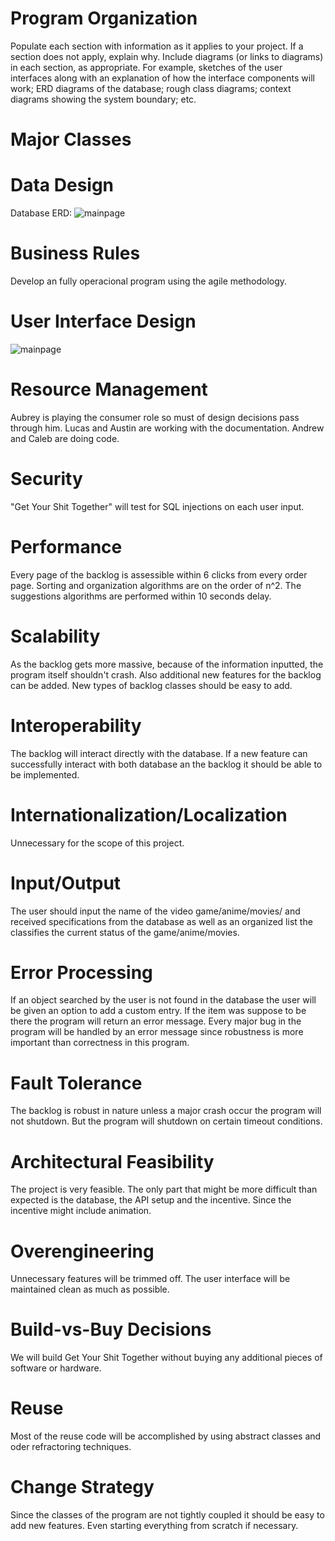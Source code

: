 # Program Organization

Populate each section with information as it applies to your project. If a section does not apply, explain why. Include diagrams (or links to diagrams) in each section, as appropriate. For example, sketches of the user interfaces along with an explanation of how the interface components will work; ERD diagrams of the database; rough class diagrams; context diagrams showing the system boundary; etc.

# Major Classes

# Data Design
Database ERD: ![mainpage](https://i.imgur.com/wFDEXKv.jpg)
# Business Rules
Develop an fully operacional program using the agile methodology.

# User Interface Design
![mainpage](https://i.imgur.com/Wko9SKa.png)


# Resource Management
Aubrey is playing the consumer role so must of design decisions pass through him. Lucas and Austin are working with the documentation. Andrew and Caleb are doing code. 

# Security
"Get Your Shit Together" will test for SQL injections on each user input.

# Performance
Every page of the backlog is assessible within 6 clicks from every order page. Sorting and organization algorithms are on the order of n^2. The suggestions algorithms are performed within 10 seconds delay. 

# Scalability
  As the backlog gets more massive, because of the information inputted, the program itself shouldn't crash. Also additional new features for the backlog can be added. New types of backlog classes should be easy to add.        
# Interoperability
  The backlog will interact directly with the database. If a new feature can successfully interact with both database an the backlog it should be able to be implemented.


# Internationalization/Localization
Unnecessary for the scope of this project.

# Input/Output
The user should input the name of the video game/anime/movies/ and received specifications from the database as well as an organized list the classifies the current status of the game/anime/movies.   

# Error Processing
If an object searched by the user is not found in the database the user will be given an option to add a custom entry. If the item was suppose to be there the program will return an error message. Every major bug in the program will be handled by an error message since robustness is more important than correctness in this program.   
# Fault Tolerance
The backlog is robust in nature unless a major crash occur the program will not shutdown. But the program will shutdown on certain timeout conditions.

# Architectural Feasibility
The project is very feasible. The only part that might be more difficult than expected is the database, the API setup and the incentive. Since the incentive might include animation.

# Overengineering
Unnecessary features will be trimmed off. The user interface will be maintained clean as much as possible.   

# Build-vs-Buy Decisions
We will build Get Your Shit Together without buying any additional pieces of software or hardware.

# Reuse
Most of the reuse code will be accomplished by using abstract classes and oder refractoring techniques. 

# Change Strategy
Since the classes of the program are not tightly coupled it should be easy to add new features. Even starting everything from scratch if necessary.    

